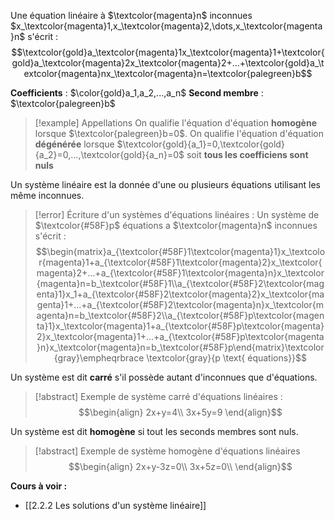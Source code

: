 Une équation linéaire à $\textcolor{magenta}n$ inconnues $x_\textcolor{magenta}1,x_\textcolor{magenta}2,\dots,x_\textcolor{magenta}n$ s'écrit :
$$\textcolor{gold}a_\textcolor{magenta}1x_\textcolor{magenta}1+\textcolor{gold}a_\textcolor{magenta}2x_\textcolor{magenta}2+...+\textcolor{gold}a_\textcolor{magenta}nx_\textcolor{magenta}n=\textcolor{palegreen}b$$

**Coefficients** : $\color{gold}a_1,a_2,...,a_n$ 
**Second membre** : $\textcolor{palegreen}b$

>[!example] Appellations 
>On qualifie l'équation d'équation **homogène** lorsque $\textcolor{palegreen}b=0$.
On qualifie l'équation d'équation **dégénérée** lorsque $\textcolor{gold}{a_1}=0,\textcolor{gold}{a_2}=0,...,\textcolor{gold}{a_n}=0$ soit **tous les coefficiens sont nuls**

Un système linéaire est la donnée d'une ou plusieurs équations utilisant les même inconnues.

>[!error] Écriture d'un systèmes d'équations linéaires :
>Un système de $\textcolor{#58F}p$ équations a $\textcolor{magenta}n$ inconnues s'écrit :
> $$\begin{matrix}a_{\textcolor{#58F}1\textcolor{magenta}1}x_\textcolor{magenta}1+a_{\textcolor{#58F}1\textcolor{magenta}2}x_\textcolor{magenta}2+...+a_{\textcolor{#58F}1\textcolor{magenta}n}x_\textcolor{magenta}n=b_\textcolor{#58F}1\\a_{\textcolor{#58F}2\textcolor{magenta}1}x_1+a_{\textcolor{#58F}2\textcolor{magenta}2}x_\textcolor{magenta}1+...+a_{\textcolor{#58F}2\textcolor{magenta}n}x_\textcolor{magenta}n=b_\textcolor{#58F}2\\a_{\textcolor{#58F}p\textcolor{magenta}1}x_\textcolor{magenta}1+a_{\textcolor{#58F}p\textcolor{magenta}2}x_\textcolor{magenta}1+...+a_{\textcolor{#58F}p\textcolor{magenta}n}x_\textcolor{magenta}n=b_\textcolor{#58F}p\end{matrix}\textcolor{gray}\empheqrbrace \textcolor{gray}{p \text{ équations}}$$

Un système est dit **carré** s'il possède autant d'inconnues que d'équations.

>[!abstract] Exemple de système carré d'équations linéaires :
>$$\begin{align}
2x+y=4\\
3x+5y=9
\end{align}$$

Un système est dit **homogène** si tout les seconds membres sont nuls.

>[!abstract] Exemple de système homogène d'équations linéaires 
>$$\begin{align}
2x+y-3z=0\\
3x+5z=0\\
\end{align}$$

**Cours à voir :**
- [[2.2.2 Les solutions d'un système linéaire]]
